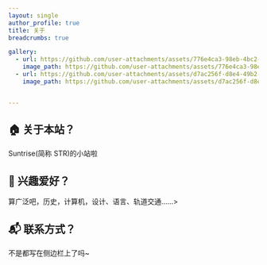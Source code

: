 ```yaml
---
layout: single
author_profile: true
title: 关于
breadcrumbs: true

gallery:
  - url: https://github.com/user-attachments/assets/776e4ca3-98eb-4bc2-81e6-24abdbf4df91
    image_path: https://github.com/user-attachments/assets/776e4ca3-98eb-4bc2-81e6-24abdbf4df91
  - url: https://github.com/user-attachments/assets/d7ac256f-d8e4-49b2-8485-bbfed15bdb77
    image_path: https://github.com/user-attachments/assets/d7ac256f-d8e4-49b2-8485-bbfed15bdb77


---
```

## 🏠 关于本站？
Suntrise(简称 STR)的小站啦

## 🎨 兴趣爱好？
算广泛吧，历史，计算机，设计、语言、轨道交通<a style="text-decoration: none;" onclick="show()">……>

<div id="himitsu" style="display:none;">
还有……

{% include gallery id="gallery" class="full"%}

<img src="https://github.com/user-attachments/assets/f17449eb-2f44-464d-97c7-4ab1bbdfa5a5">

<img src="https://github.com/user-attachments/assets/01bd667e-819a-4797-9421-9cb4652d1b74">

</div>

## 📬 联系方式？
不是都写在侧边栏上了吗~

<script>
  function show(){
    if(himitsu.style.display=="none"){
    himitsu.style.display="block";
    }
    else if(himitsu.style.display=="block"){
    himitsu.style.display="none";
    }
  }
</script>










